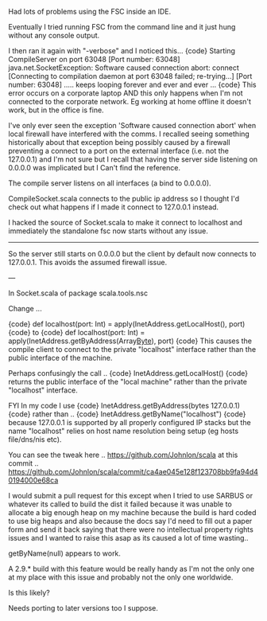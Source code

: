 Had lots of problems using the FSC inside an IDE.

Eventually I tried running FSC from the command line and it just hung without any console output.

I then ran it again with "-verbose" and I noticed this...
{code}
Starting CompileServer on port 63048
[Port number: 63048]
java.net.SocketException: Software caused connection abort: connect
[Connecting to compilation daemon at port 63048 failed; re-trying...]
[Port number: 63048]
..... keeps looping forever and ever and ever  ...
{code}
This error occurs on a corporate laptop AND this only happens when I'm not connected to the corporate network. Eg working at home offline it doesn't work, but in the office is fine.

I've only ever seen the exception 'Software caused connection abort' when local firewall have interfered with the comms.
I recalled seeing something historically about that exception being possibly caused by a firewall preventing a connect to a port on the external interface (i.e. not the 127.0.0.1) and I'm not sure but I recall that having the server side listening on 0.0.0.0 was implicated but I Can't find the reference.

The compile server listens on all interfaces (a bind to 0.0.0.0).

CompileSocket.scala connects to the public ip address so I thought I'd check out what happens if I made it connect to 127.0.0.1 instead.

I hacked the source of Socket.scala to make it connect to localhost and immediately the standalone fsc now starts without any issue.

---

So the server still starts on 0.0.0.0 but the client by default now connects to 127.0.0.1. This avoids the assumed firewall issue.

—

In Socket.scala of package scala.tools.nsc

Change ...

{code}
def localhost(port: Int) = apply(InetAddress.getLocalHost(), port)
{code}
to
{code}
def localhost(port: Int) = apply(InetAddress.getByAddress(Array[Byte](127,0,0,1)), port)
{code}
This causes the compile client to connect to the private "localhost" interface rather than the public interface of the machine.

Perhaps confusingly the call ..
{code}
InetAddress.getLocalHost()
{code}
returns the public interface of the "local machine" rather than the private "localhost" interface.

FYI In my code I use
{code}
InetAddress.getByAddress(bytes 127.0.0.1)
{code}
rather than ..
{code}
InetAddress.getByName("localhost")
{code}
because 127.0.0.1 is supported by all properly configured IP stacks but the name "localhost" relies on host name resolution being setup (eg hosts file/dns/nis etc).

You can see the tweak here ..
https://github.com/Johnlon/scala at this commit ..
https://github.com/Johnlon/scala/commit/ca4ae045e128f123708bb9fa94d40194000e68ca

I would submit a pull request for this except when I tried to use SARBUS or whatever its called to build the dist it failed because it was unable to allocate a big enough heap on my machine because the build is hard coded to use big heaps and also because the docs say I'd need to fill out a paper form and send it back saying that there were no intellectual property rights issues and I wanted to raise this asap as its caused a lot of time wasting..

getByName(null) appears to work.

A 2.9.* build with this feature would be really handy as I'm not the only one at my place with this issue and probably not the only one worldwide.

Is this likely?

Needs porting to later versions too I suppose.

